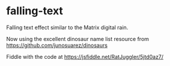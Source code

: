 # falling-text
Falling text effect similar to the Matrix digital rain.

Now using the excellent dinosaur name list resource from https://github.com/junosuarez/dinosaurs

Fiddle with the code at https://jsfiddle.net/RatJuggler/5jtd0az7/
